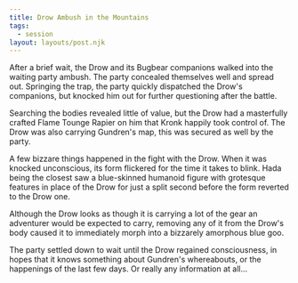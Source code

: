 ```yaml
---
title: Drow Ambush in the Mountains
tags:
  - session
layout: layouts/post.njk
---
```


After a brief wait, the Drow and its Bugbear companions walked into the waiting party ambush. The party concealed themselves well and spread out. Springing the trap, the party quickly dispatched the Drow's companions, but knocked him out for further questioning after the battle.

Searching the bodies revealed little of value, but the Drow had a masterfully crafted Flame Tounge Rapier on him that Kronk happily took control of. The Drow was also carrying Gundren's map, this was secured as well by the party.

A few bizzare things happened in the fight with the Drow. When it was knocked unconscious, its form flickered for the time it takes to blink. Hada being the closest saw a blue-skinned humanoid figure with grotesque features in place of the Drow for just a split second before the form reverted to the Drow one.

Although the Drow looks as though it is carrying a lot of the gear an adventurer would be expected to carry, removing any of it from the Drow's body caused it to immediately morph into a bizzarely amorphous blue goo.

The party settled down to wait until the Drow regained consciousness, in hopes that it knows something about Gundren's whereabouts, or the happenings of the last few days. Or really any information at all...
